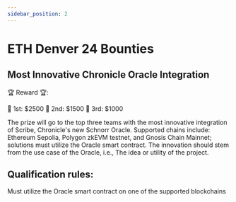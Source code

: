 ```yaml
---
sidebar_position: 2
---
```


# ETH Denver 24 Bounties

## Most Innovative Chronicle Oracle Integration

🏆 Reward 🏆: 

🥇 1st: $2500
🥈 2nd: $1500
🥉 3rd: $1000

The prize will go to the top three teams with the most innovative integration of Scribe, Chronicle's new Schnorr Oracle. Supported chains include: Ethereum Sepolia, Polygon zkEVM testnet, and Gnosis Chain Mainnet; solutions must utilize the Oracle smart contract. The innovation should stem from the use case of the Oracle, i.e., The idea or utility of the project.

## Qualification rules:

Must utilize the Oracle smart contract on one of the supported blockchains
